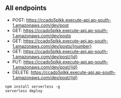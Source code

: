 ## All endpoints
- POST: https://ccado5plkk.execute-api.ap-south-1.amazonaws.com/dev/post
- GET: https://ccado5plkk.execute-api.ap-south-1.amazonaws.com/dev/posts
- GET: https://ccado5plkk.execute-api.ap-south-1.amazonaws.com/dev/posts/{number}
- GET: https://ccado5plkk.execute-api.ap-south-1.amazonaws.com/dev/post/{id}
- PUT: https://ccado5plkk.execute-api.ap-south-1.amazonaws.com/dev/post/{id}
- DELETE: https://ccado5plkk.execute-api.ap-south-1.amazonaws.com/dev/post/{id}

`npm install serverless -g` \
`serverless deploy`
